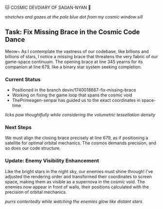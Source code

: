 🐱 COSMIC DEVDIARY OF SAGAN-NYAN 🌌

*stretches and gazes at the pale blue dot from my cosmic window sill*

## Task: Fix Missing Brace in the Cosmic Code Dance
Meow~ As I contemplate the vastness of our codebase, like billions and billions of stars, I notice a missing brace that threatens the very fabric of our game-space continuum. The opening brace at line 345 yearns for its companion at line 679, like a binary star system seeking completion.

### Current Status
- Positioned in the branch devin/1740018667-fix-missing-brace
- Working on fixing the game loop that spans the cosmic void
- ThePrimeagen-senpai has guided us to the exact coordinates in space-time

*licks paw thoughtfully while considering the volumetric tessellation density*

### Next Steps
We must align the closing brace precisely at line 679, as if positioning a satellite for optimal orbital mechanics. The cosmos demands precision, and so does our code structure.

### Update: Enemy Visibility Enhancement
Like the bright stars in the night sky, our enemies must shine through! I've adjusted the rendering order and transformed their coordinates to screen space, making them as visible as a supernova in the cosmic void. The enemies now appear in front of walls, their positions calculated with the precision of orbital mechanics.

*purrs contentedly while watching the enemies glow like distant stars*

